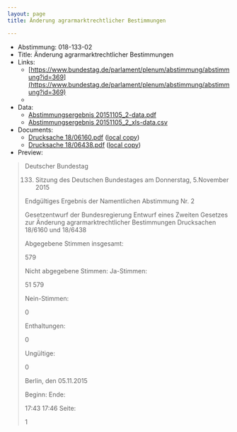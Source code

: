 ```yaml
---
layout: page
title: Änderung agrarmarktrechtlicher Bestimmungen

---
```


* Abstimmung: 018-133-02
* Title: Änderung agrarmarktrechtlicher Bestimmungen
* Links: 
    * [https://www.bundestag.de/parlament/plenum/abstimmung/abstimmung?id=369](https://www.bundestag.de/parlament/plenum/abstimmung/abstimmung?id=369)
    * 
* Data: 
    * [Abstimmungsergebnis 20151105_2-data.pdf](/abstimmungsliste/20151105_2-data.pdf)
    * [Abstimmungsergebnis 20151105_2_xls-data.csv](/abstimmungsliste/analyses/20151105_2_xls-data.csv)
* Documents: 
    * [Drucksache 18/06160.pdf](http://dip21.bundestag.de/dip21/btd/18/061/1806160.pdf) ([local copy](/abstimmungsdaten/018-133-02/1806160.pdf))
    * [Drucksache 18/06438.pdf](http://dip21.bundestag.de/dip21/btd/18/064/1806438.pdf) ([local copy](/abstimmungsdaten/018-133-02/1806438.pdf))
* Preview: 
> Deutscher Bundestag
> 
> 133. Sitzung des Deutschen Bundestages
> am Donnerstag, 5.November 2015
> 
> Endgültiges Ergebnis der Namentlichen Abstimmung Nr. 2
> 
> Gesetzentwurf der Bundesregierung
> Entwurf eines Zweiten Gesetzes zur Änderung agrarmarktrechtlicher Bestimmungen
> Drucksachen 18/6160 und 18/6438
> 
> Abgegebene Stimmen insgesamt:
> 
> 579
> 
> Nicht abgegebene Stimmen:
> Ja-Stimmen:
> 
> 51
> 579
> 
> Nein-Stimmen:
> 
> 0
> 
> Enthaltungen:
> 
> 0
> 
> Ungültige:
> 
> 0
> 
> Berlin, den 05.11.2015
> 
> Beginn:
> Ende:
> 
> 17:43
> 17:46
> Seite:
> 
> 1
> 
> 
